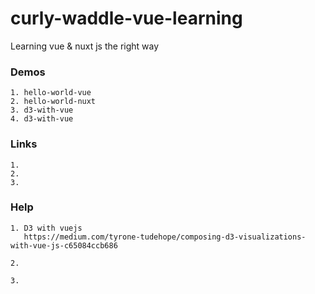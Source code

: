 # curly-waddle-vue-learning

Learning vue &amp; nuxt js the right way


### Demos

    1. hello-world-vue
    2. hello-world-nuxt
    3. d3-with-vue
    4. d3-with-vue
    
### Links
  
    1.
    2.
    3. 
    
### Help

    1. D3 with vuejs
       https://medium.com/tyrone-tudehope/composing-d3-visualizations-with-vue-js-c65084ccb686
        
    2. 
    
    3.
    
